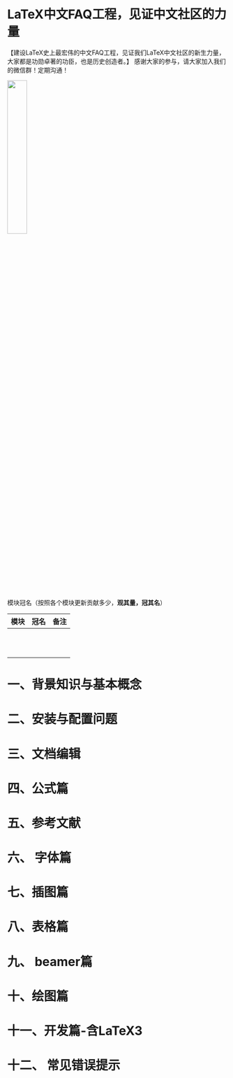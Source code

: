 # LaTeX中文FAQ工程，见证中文社区的力量

【建设LaTeX史上最宏伟的中文FAQ工程，见证我们LaTeX中文社区的新生力量，大家都是功勋卓著的功臣，也是历史创造者。】
感谢大家的参与，请大家加入我们的微信群！定期沟通！

<img src="figures/weixin_20180809210544.jpg" width="30%"/>

模块冠名（按照各个模块更新贡献多少，**观其量，冠其名**）

| 模块 | 冠名 | 备注 |
| ---- | ---- | ---- |
|      |      |      |
|      |      |      |
|      |      |      |
|      |      |      |
|      |      |      |
|      |      |      |
|      |      |      |
|      |      |      |
|      |      |      |
|      |      |      |
|      |      |      |

# 一、背景知识与基本概念 

# 二、安装与配置问题 

# 三、文档编辑

# 四、公式篇

# 五、参考文献 

# 六、 字体篇

# 七、插图篇

# 八、表格篇

# 九、 beamer篇

# 十、绘图篇

# 十一、开发篇-含LaTeX3

# 十二、 常见错误提示

 